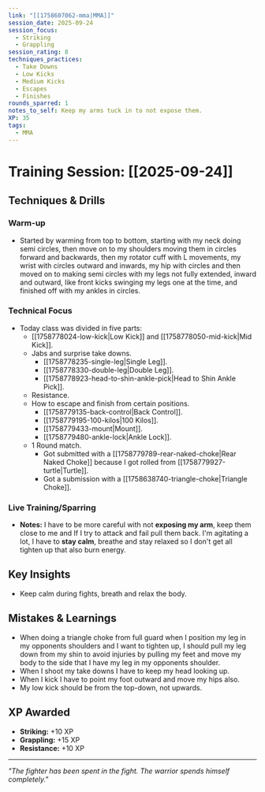 ```yaml
---
link: "[[1758607062-mma|MMA]]"
session_date: 2025-09-24
session_focus:
  - Striking
  - Grappling
session_rating: 8
techniques_practices:
  - Take Downs
  - Low Kicks
  - Medium Kicks
  - Escapes
  - Finishes
rounds_sparred: 1
notes_to_self: Keep my arms tuck in to not expose them.
XP: 35
tags:
  - MMA
---
```

# Training Session: [[2025-09-24]]
## Techniques & Drills
### Warm-up
- Started by warming from top to bottom, starting with my neck doing semi circles, then move on to my shoulders moving them in circles forward and backwards, then my rotator cuff with L movements, my wrist with circles outward and inwards, my hip with circles and then moved on to making semi circles with my legs not fully extended, inward and outward, like front kicks swinging my legs one at the time, and finished off with my ankles in circles.

### Technical Focus
- Today class was divided in five parts:
	- [[1758778024-low-kick|Low Kick]] and [[1758778050-mid-kick|Mid Kick]].
	- Jabs and surprise take downs.
		- [[1758778235-single-leg|Single Leg]].
		- [[1758778330-double-leg|Double Leg]].
		- [[1758778923-head-to-shin-ankle-pick|Head to Shin Ankle Pick]].
	- Resistance.
	- How to escape and finish from certain positions.
		- [[1758779135-back-control|Back Control]].
		- [[1758779195-100-kilos|100 Kilos]].
		- [[1758779433-mount|Mount]].
		- [[1758779480-ankle-lock|Ankle Lock]].
	- 1 Round match.
		- Got submitted with a [[1758779789-rear-naked-choke|Rear Naked Choke]] because I got rolled from [[1758779927-turtle|Turtle]].
		- Got a submission with a [[1758638740-triangle-choke|Triangle Choke]].

### Live Training/Sparring
- **Notes:** I have to be more careful with not **exposing my arm**, keep them close to me and If I try to attack and fail pull them back. I'm agitating a lot, I have to **stay calm**, breathe and stay relaxed so I don't get all tighten up that also burn energy.

## Key Insights
- Keep calm during fights, breath and relax the body.

## Mistakes & Learnings
- When doing a triangle choke from full guard when I position my leg in my opponents shoulders and I want to tighten up, I should pull my leg down from my shin to avoid injuries by pulling my feet and move my body to the side that I have my leg in my opponents shoulder.
- When I shoot my take downs I have to keep my head looking up.
- When I kick I have to point my foot outward and move my hips also.
- My low kick should be from the top-down, not upwards.

## XP Awarded
- **Striking:** +10 XP
- **Grappling:** +15 XP  
- **Resistance:** +10 XP

---

*"The fighter has been spent in the fight. The warrior spends himself completely."*



